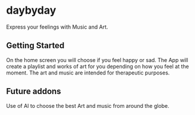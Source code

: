 # daybyday

Express your feelings with Music and Art.

## Getting Started
On the home screen you will choose if you feel happy or sad.
The App will create a playlist and works of art for you depending on how you feel at the moment.
The art and music are intended for therapeutic purposes.

## Future addons
Use of AI to choose the best Art and music from around the globe.
